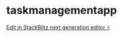 # taskmanagementapp

[Edit in StackBlitz next generation editor ⚡️](https://stackblitz.com/~/github.com/pallavigithubrit/taskmanagementapp)